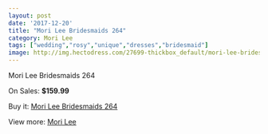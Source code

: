 ```yaml
---
layout: post
date: '2017-12-20'
title: "Mori Lee Bridesmaids 264"
category: Mori Lee
tags: ["wedding","rosy","unique","dresses","bridesmaid"]
image: http://img.hectodress.com/27699-thickbox_default/mori-lee-bridesmaids-264.jpg
---
```

Mori Lee Bridesmaids 264

On Sales: **$159.99**
<a href="https://www.hectodress.com/mori-lee/12896-mori-lee-bridesmaids-264.html"><amp-img layout="responsive" width="600" height="600" src="//img.hectodress.com/27699-thickbox_default/mori-lee-bridesmaids-264.jpg" alt="Mori Lee Bridesmaids 264 0" /></a>

Buy it: [Mori Lee Bridesmaids 264](https://www.hectodress.com/mori-lee/12896-mori-lee-bridesmaids-264.html "Mori Lee Bridesmaids 264")

View more: [Mori Lee](https://www.hectodress.com/198-mori-lee "Mori Lee")